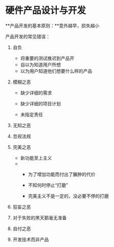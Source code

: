 # 硬件产品设计与开发

**产品开发的基本原则：**意外越早，损失越小

产品开发的常见错误：

1. 自负

   - 将重要的测试推迟到产品开
   - 自以为知道用户所想
   - 以为用户知道他们想要什么样的产品

2. 模糊之恶

   * 缺少详细的需求

   * 缺少详细的项目计划

   * 未指定责任

6. 无知之恶

4. 忽视法规

5. 完美之恶

   * 新功能至上主义

   - - 为了增加功能而付出了臃肿的代价

     - 不知何时停止“打磨”

     - 完美主义不是一定的，没必要不停的打磨

6. 狂妄之恶

7. 对于失败的黑天鹅毫无准备

8. 自付之恶

9. 开发技术而非产品